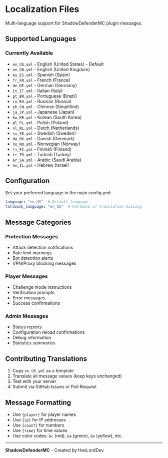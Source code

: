 # Localization Files

Multi-language support for ShadowDefenderMC plugin messages.

## Supported Languages

### Currently Available
- `en_US.yml` - English (United States) - Default
- `en_GB.yml` - English (United Kingdom)
- `es_ES.yml` - Spanish (Spain)
- `fr_FR.yml` - French (France)
- `de_DE.yml` - German (Germany)
- `it_IT.yml` - Italian (Italy)
- `pt_BR.yml` - Portuguese (Brazil)
- `ru_RU.yml` - Russian (Russia)
- `zh_CN.yml` - Chinese (Simplified)
- `ja_JP.yml` - Japanese (Japan)
- `ko_KR.yml` - Korean (South Korea)
- `pl_PL.yml` - Polish (Poland)
- `nl_NL.yml` - Dutch (Netherlands)
- `sv_SE.yml` - Swedish (Sweden)
- `da_DK.yml` - Danish (Denmark)
- `no_NO.yml` - Norwegian (Norway)
- `fi_FI.yml` - Finnish (Finland)
- `tr_TR.yml` - Turkish (Turkey)
- `ar_SA.yml` - Arabic (Saudi Arabia)
- `he_IL.yml` - Hebrew (Israel)

## Configuration
Set your preferred language in the main config.yml:
```yaml
language: "en_US"  # Default language
fallback_language: "en_US"  # Fallback if translation missing
```

## Message Categories

### Protection Messages
- Attack detection notifications
- Rate limit warnings
- Bot detection alerts
- VPN/Proxy blocking messages

### Player Messages
- Challenge mode instructions
- Verification prompts
- Error messages
- Success confirmations

### Admin Messages
- Status reports
- Configuration reload confirmations
- Debug information
- Statistics summaries

## Contributing Translations
1. Copy `en_US.yml` as a template
2. Translate all message values (keep keys unchanged)
3. Test with your server
4. Submit via GitHub Issues or Pull Request

## Message Formatting
- Use `{player}` for player names
- Use `{ip}` for IP addresses
- Use `{count}` for numbers
- Use `{time}` for time values
- Use color codes: `&c` (red), `&a` (green), `&e` (yellow), etc.

---
**ShadowDefenderMC** - Created by HexLordDev